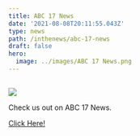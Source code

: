 ```yaml
---
title: ABC 17 News
date: '2021-08-08T20:11:55.043Z'
type: news
path: /inthenews/abc-17-news
draft: false
hero:
  image: ../images/ABC 17 News.png
---
```

## 

![](http://localhost:8000/static/efbefd504b1be656bf4edc71955375cf/3e0ce/ABC%2017%20News.png)

Check us out on ABC 17 News.

[Click Here!](https://abc17news.com/cnn-regional/2021/08/06/iowa-teen-will-help-send-feminine-hygiene-products-to-kenya/)